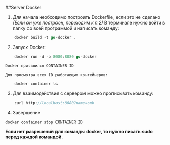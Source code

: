 ##Server Docker

1.  Для начала необходимо построить Dockerfile, если это не сделано
    *(Если он уже построен, переходим к п.2)*
    В терминале нужно войти в папку со всей программой и написать команду:
``` go
    docker build -t go-docker .
```
2.  Запуск Docker:
``` go
    docker run -d -p 8080:8080 go-docker
``` 
    Docker присвоился CONTAINER ID

    Для просмотра всех ID работающих контейнеров:
``` go
    docker container ls
``` 

3.  Для взаимодействия с сервером можно прописывать команду:
``` go
    curl http://localhost:8080?name=smb
```

4.  Завершение 
``` go
docker container stop CONTAINER ID
```


**Если нет разрешений для команды docker, то нужно писать sudo перед каждой командой.**